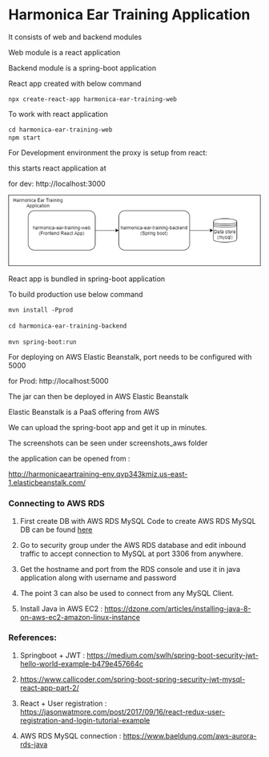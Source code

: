 # Harmonica Ear Training Application

It consists of web and backend modules

Web module is a react application

Backend module is a spring-boot application



React app created with below command

```
npx create-react-app harmonica-ear-training-web
```

To work with react application

```
cd harmonica-ear-training-web
npm start
```

For Development environment the proxy is setup from react:

this starts react application at 

for dev: http://localhost:3000

![Architecture Diagram](misc/architecture-diagram.png)

React app is bundled in spring-boot application 

To build production use below command

```
mvn install -Pprod

cd harmonica-ear-training-backend

mvn spring-boot:run

```
For deploying on AWS Elastic Beanstalk, port needs to be configured with 5000

for Prod: http://localhost:5000


The jar can then be deployed in AWS Elastic Beanstalk

Elastic Beanstalk is a PaaS offering from AWS

We can upload the spring-boot app and get it up in minutes.


The screenshots can be seen under screenshots_aws folder

the application can be opened from :

http://harmonicaeartraining-env.qvp343kmiz.us-east-1.elasticbeanstalk.com/


### Connecting to AWS RDS 

1. First create DB with AWS RDS MySQL
   Code to create AWS RDS MySQL DB can be found [here](https://github.com/goutamsh/harmonica-ear-training/blob/master/harmonica-ear-training-backend/src/main/java/com/gshepur/harp/aws/CreateDB.java)
   
2. Go to security group under the AWS RDS database and edit inbound traffic to accept connection to MySQL at port 3306 from anywhere.

3. Get the hostname and port from the RDS console and use it in java application along with username and password

4. The point 3 can also be used to connect from any MySQL Client.

5. Install Java in AWS EC2 : https://dzone.com/articles/installing-java-8-on-aws-ec2-amazon-linux-instance


   



### References:

1. Springboot + JWT : https://medium.com/swlh/spring-boot-security-jwt-hello-world-example-b479e457664c

2. https://www.callicoder.com/spring-boot-spring-security-jwt-mysql-react-app-part-2/

3. React + User registration : https://jasonwatmore.com/post/2017/09/16/react-redux-user-registration-and-login-tutorial-example

4. AWS RDS MySQL connection : https://www.baeldung.com/aws-aurora-rds-java






      
      
